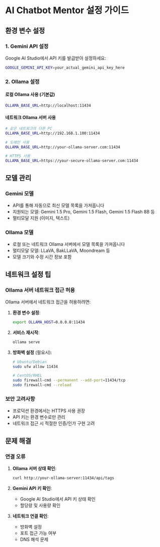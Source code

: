 # AI Chatbot Mentor 설정 가이드

## 환경 변수 설정

### 1. Gemini API 설정
Google AI Studio에서 API 키를 발급받아 설정하세요:
```bash
GOOGLE_GEMINI_API_KEY=your_actual_gemini_api_key_here
```

### 2. Ollama 설정
#### 로컬 Ollama 사용 (기본값)
```bash
OLLAMA_BASE_URL=http://localhost:11434
```

#### 네트워크 Ollama 서버 사용
```bash
# 같은 네트워크의 다른 PC
OLLAMA_BASE_URL=http://192.168.1.100:11434

# 도메인 사용
OLLAMA_BASE_URL=http://your-ollama-server.com:11434

# HTTPS 사용
OLLAMA_BASE_URL=https://your-secure-ollama-server.com:11434
```

## 모델 관리

### Gemini 모델
- API를 통해 자동으로 최신 모델 목록을 가져옵니다
- 지원되는 모델: Gemini 1.5 Pro, Gemini 1.5 Flash, Gemini 1.5 Flash 8B 등
- 멀티모달 지원 (이미지, 텍스트)

### Ollama 모델
- 로컬 또는 네트워크 Ollama 서버에서 모델 목록을 가져옵니다
- 멀티모달 모델: LLaVA, BakLLaVA, Moondream 등
- 모델 크기와 수정 시간 정보 포함

## 네트워크 설정 팁

### Ollama 서버 네트워크 접근 허용
Ollama 서버에서 네트워크 접근을 허용하려면:

1. **환경 변수 설정**:
   ```bash
   export OLLAMA_HOST=0.0.0.0:11434
   ```

2. **서비스 재시작**:
   ```bash
   ollama serve
   ```

3. **방화벽 설정** (필요시):
   ```bash
   # Ubuntu/Debian
   sudo ufw allow 11434
   
   # CentOS/RHEL
   sudo firewall-cmd --permanent --add-port=11434/tcp
   sudo firewall-cmd --reload
   ```

### 보안 고려사항
- 프로덕션 환경에서는 HTTPS 사용 권장
- API 키는 환경 변수로만 관리
- 네트워크 접근 시 적절한 인증/인가 구현 고려

## 문제 해결

### 연결 오류
1. **Ollama 서버 상태 확인**:
   ```bash
   curl http://your-ollama-server:11434/api/tags
   ```

2. **Gemini API 키 확인**:
   - Google AI Studio에서 API 키 상태 확인
   - 할당량 및 사용량 확인

3. **네트워크 연결 확인**:
   - 방화벽 설정
   - 포트 접근 가능 여부
   - DNS 해석 문제